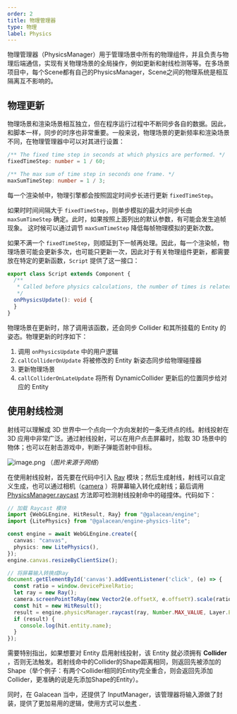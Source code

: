 ```yaml
---
order: 2
title: 物理管理器
type: 物理
label: Physics
---
```


物理管理器（PhysicsManager）用于管理场景中所有的物理组件，并且负责与物理后端通信，实现有关物理场景的全局操作，例如更新和射线检测等等。在多场景项目中，每个Scene都有自己的PhysicsManager，Scene之间的物理系统是相互隔离互不影响的。

## 物理更新

物理场景和渲染场景相互独立，但在程序运行过程中不断同步各自的数据。因此，和脚本一样，同步的时序也非常重要。一般来说，物理场景的更新频率和渲染场景不同，在物理管理器中可以对其进行设置：

```typescript
/** The fixed time step in seconds at which physics are performed. */
fixedTimeStep: number = 1 / 60;

/** The max sum of time step in seconds one frame. */
maxSumTimeStep: number = 1 / 3;
```

每一个渲染帧中，物理引擎都会按照固定时间步长进行更新 `fixedTimeStep`。

如果时时间间隔大于 `fixedTimeStep`，则单步模拟的最大时间步长由 `maxSumTimeStep` 确定。此时，如果按照上面列出的默认参数，有可能会发生追帧现象。
这时候可以通过调节 `maxSumTimeStep` 降低每帧物理模拟的更新次数。

如果不满一个 `fixedTimeStep`，则顺延到下一帧再处理。因此，每一个渲染帧，物理场景可能会更新多次，也可能只更新一次，因此对于有关物理组件更新，都需要放在特定的更新函数，`Script`
提供了这一接口：

```typescript
export class Script extends Component {
  /**
   * Called before physics calculations, the number of times is related to the physical update frequency.
   */
  onPhysicsUpdate(): void {
  }
}
```

物理场景在更新时，除了调用该函数，还会同步 Collider 和其所挂载的 Entity 的姿态。物理更新的时序如下：

1. 调用 `onPhysicsUpdate` 中的用户逻辑
2. `callColliderOnUpdate` 将被修改的 Entity 新姿态同步给物理碰撞器
3. 更新物理场景
4. `callColliderOnLateUpdate` 将所有 DynamicCollider 更新后的位置同步给对应的 Entity

## 使用射线检测

<playground src="physx-raycast.ts"></playground>

射线可以理解成 3D 世界中一个点向一个方向发射的一条无终点的线。射线投射在 3D 应用中非常广泛。通过射线投射，可以在用户点击屏幕时，拾取 3D 场景中的物体；也可以在射击游戏中，判断子弹能否射中目标。

![image.png](https://gw.alipayobjects.com/mdn/rms_7c464e/afts/img/A*SHM1RI49Bd4AAAAAAAAAAAAAARQnAQ)
（_图片来源于网络_）

在使用射线投射，首先要在代码中引入 [Ray](/apis/math/#Ray) 模块；然后生成射线，射线可以自定义生成，也可以通过相机（[camera](/apis/core/#Camera-viewportPointToRay)
）将屏幕输入转化成射线；最后调用 [PhysicsManager.raycast](/apis/core/#PhysicsManager-raycast) 方法即可检测射线投射命中的碰撞体。代码如下：

```typescript
// 加载 Raycast 模块
import {WebGLEngine, HitResult, Ray} from "@galacean/engine";
import {LitePhysics} from "@galacean/engine-physics-lite";

const engine = await WebGLEngine.create({
  canvas: "canvas",
  physics: new LitePhysics(),
});
engine.canvas.resizeByClientSize();

// 将屏幕输入转换成Ray
document.getElementById('canvas').addEventListener('click', (e) => {
  const ratio = window.devicePixelRatio;
  let ray = new Ray();
  camera.screenPointToRay(new Vector2(e.offsetX, e.offsetY).scale(ratio), ray);
  const hit = new HitResult();
  result = engine.physicsManager.raycast(ray, Number.MAX_VALUE, Layer.Everything, hit);
  if (result) {
    console.log(hit.entity.name);
  }
});
```

需要特别指出，如果想要对 Entity 启用射线投射，该 Entity 就必须拥有 **Collider** ，否则无法触发。若射线命中的Collider的Shape距离相同，则返回先被添加的Shape（举个例子：有两个Collider相同的Entity完全重合，则会返回先添加Collider，更准确的说是先添加Shape的Entity）。

同时，在 Galacean 当中，还提供了 InputManager，该管理器将输入源做了封装，提供了更加易用的逻辑，使用方式可以[参考](/docs/input/input/) .
